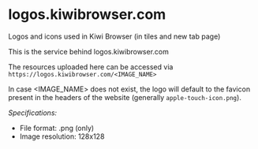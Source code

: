 # logos.kiwibrowser.com
Logos and icons used in Kiwi Browser (in tiles and new tab page)

This is the service behind logos.kiwibrowser.com

The resources uploaded here can be accessed via `https://logos.kiwibrowser.com/<IMAGE_NAME>`

In case <IMAGE_NAME> does not exist, the logo will default to the favicon present in the headers of the website (generally `apple-touch-icon.png`).

*Specifications:*
 - File format: .png (only)
 - Image resolution: 128x128
